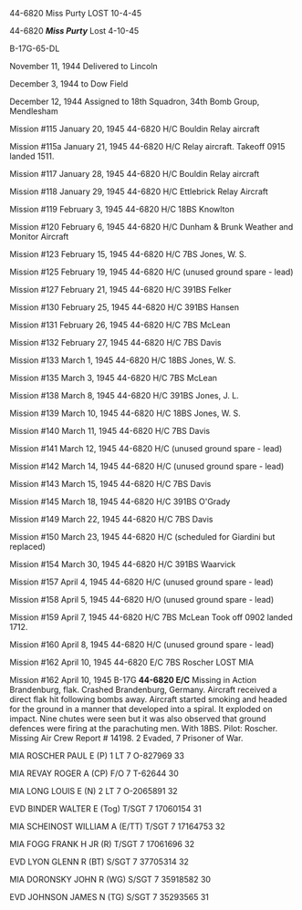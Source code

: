 





44-6820 Miss Purty LOST 10-4-45






 




44-6820 ***Miss Purty*** Lost 4-10-45

B-17G-65-DL

November 11, 1944 Delivered to Lincoln

December 3, 1944 to Dow Field

December 12, 1944 Assigned to 18th Squadron, 34th
Bomb Group, Mendlesham

Mission #115 January 20, 1945 44-6820 H/C Bouldin
Relay aircraft

Mission #115a January 21, 1945 44-6820 H/C
Relay aircraft. Takeoff 0915 landed 1511\.

Mission #117 January 28, 1945 44-6820 H/C
Bouldin Relay aircraft

Mission #118 January 29, 1945 44-6820 H/C Ettlebrick Relay
Aircraft

Mission #119 February 3, 1945 44-6820 H/C 18BS Knowlton

Mission #120 February 6, 1945 44-6820 H/C Dunham \& Brunk
Weather and Monitor Aircraft

Mission #123 February 15, 1945 44-6820 H/C 7BS Jones, W. S.

Mission #125 February 19, 1945 44-6820 H/C (unused ground
spare \- lead)

Mission #127 February 21, 1945 44-6820 H/C 391BS Felker

Mission #130 February 25, 1945 44-6820 H/C 391BS Hansen

Mission #131 February 26, 1945 44-6820 H/C 7BS McLean

Mission #132 February 27, 1945 44-6820 H/C 7BS Davis

Mission #133 March 1, 1945 44-6820 H/C 18BS Jones, W. S.

Mission #135 March 3, 1945 44-6820 H/C 7BS McLean

Mission #138 March 8, 1945 44-6820 H/C 391BS Jones, J. L.

Mission #139 March 10, 1945 44-6820 H/C 18BS Jones, W. S.

Mission #140 March 11, 1945 44-6820 H/C 7BS Davis

Mission #141 March 12, 1945 44-6820 H/C (unused ground spare
\- lead)

Mission #142 March 14, 1945 44-6820 H/C (unused ground spare
\- lead)

Mission #143 March 15, 1945 44-6820 H/C 7BS Davis

Mission #145 March 18, 1945 44-6820 H/C 391BS O'Grady

Mission #149 March 22, 1945 44-6820 H/C 7BS Davis

Mission #150 March 23, 1945 44-6820 H/C (scheduled for
Giardini but replaced)

Mission #154 March 30, 1945 44-6820 H/C 391BS Waarvick

Mission #157 April 4, 1945 44-6820 H/C (unused ground spare
\- lead)

Mission #158 April 5, 1945 44-6820 H/O (unused ground spare
\- lead)

Mission #159 April 7, 1945 44-6820 H/C 7BS McLean Took off
0902 landed 1712\.

Mission #160 April 8, 1945 44-6820 H/C (unused ground spare
\- lead)

Mission #162 April 10, 1945 44-6820 E/C 7BS Roscher
LOST MIA

Mission #162 April 10, 1945 B-17G **44-6820 E/C** Missing
in Action Brandenburg, flak. Crashed Brandenburg, Germany. Aircraft
received a direct flak hit following bombs away. Aircraft started smoking and
headed for the ground in a manner that developed into a spiral. It exploded on
impact. Nine chutes were seen but it was also observed that ground defences
were firing at the parachuting men. With 18BS. Pilot: Roscher. Missing Air Crew
Report \# 14198\. 2 Evaded, 7 Prisoner of War.

MIA ROSCHER PAUL E
(P)
1 LT 7
O-827969
33

MIA REVAY ROGER A
(CP)
F/O
7
T-62644
30

MIA LONG LOUIS E
(N)
2 LT
7
O-2065891
32

EVD BINDER WALTER E
(Tog)
T/SGT 7
17060154
31

MIA SCHEINOST WILLIAM A
(E/TT)
T/SGT
7
17164753
32

MIA FOGG FRANK H JR
(R)
T/SGT 7
17061696
32

EVD LYON GLENN R
(BT)
S/SGT 7
37705314
32

MIA DORONSKY JOHN R
(WG)
S/SGT
7
35918582
30

EVD JOHNSON JAMES N
(TG)
S/SGT
7
35293565
31




